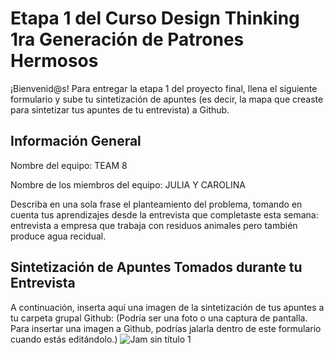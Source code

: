 # Etapa 1 del Curso Design Thinking 1ra Generación de Patrones Hermosos

¡Bienvenid@s!
Para entregar la etapa 1 del proyecto final, llena el siguiente formulario y sube tu sintetización de apuntes (es decir, la mapa que creaste para sintetizar tus apuntes de tu entrevista) a Github.

## Información General

Nombre del equipo: TEAM 8

Nombre de los miembros del equipo: JULIA Y CAROLINA

Describa en una sola frase el planteamiento del problema, tomando en cuenta tus aprendizajes desde la entrevista que completaste esta semana: entrevista a empresa que trabaja con residuos animales pero también produce agua recidual.
## Sintetización de Apuntes Tomados durante tu Entrevista

A continuación, inserta aquí una imagen de la sintetización de tus apuntes a tu carpeta grupal Github: 
(Podría ser una foto o una captura de pantalla. Para insertar una imagen a Github, podrías jalarla dentro de este formulario cuando estás editándolo.)
![Jam sin título 1](https://user-images.githubusercontent.com/126533593/224610551-142a5377-b6f2-4841-a884-7003e2802f62.png)

